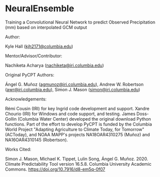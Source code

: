 # NeuralEnsemble
Training a Convolutional Neural Network to predict Observed Precipitation (mm) based on interpolated GCM output 

Author: 

Kyle Hall (kjh2171@columbia.edu)

Mentor/Advisor/Contributor:

Nachiketa Acharya (nachiketa@iri.columbia.edu) 

Original PyCPT Authors:

Ángel G. Muñoz (agmunoz@iri.columbia.edu), Andrew W. Robertson (awr@iri.columbia.edu), Simon J. Mason (simon@iri.columbia.edu)

Acknowledgements:

Rémi Cousin (IRI) for key Ingrid code development and support. Xandre Chourio (IRI) for Windows and code support, and testing. James Doss-Gollin (Columbia Water Center) developed the original download Python functions. Part of the effort to develop PyCPT is funded by the Columbia World Project "Adapting Agriculture to Climate Today, for Tomorrow" (ACToday), and NOAA MAPP's projects NA18OAR4310275 (Muñoz) and NA16OAR4310145 (Robertson).


Works Cited:

Simon J. Mason, Michael K. Tippet, Lulin Song, Ángel G. Muñoz. 2020. Climate Predictability Tool version 16.5.8. Columbia University Academic Commons.    https://doi.org/10.7916/d8-em5q-0f07
